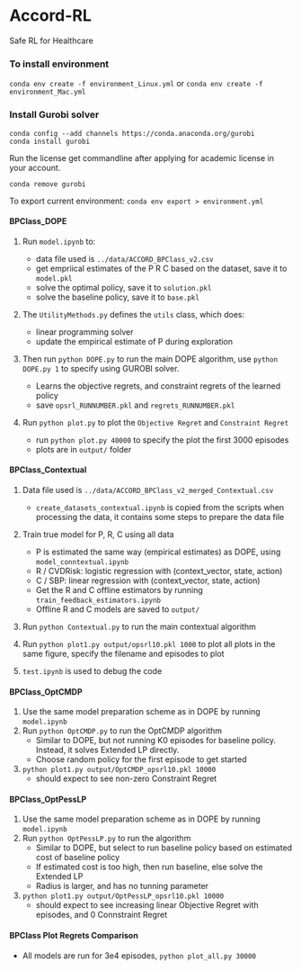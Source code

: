 # Accord-RL
Safe RL for Healthcare

### To install environment
`conda env create -f environment_Linux.yml` or `conda env create -f environment_Mac.yml`


### Install Gurobi solver
`conda config --add channels https://conda.anaconda.org/gurobi`  
`conda install gurobi`   

Run the license get commandline after applying for academic license in your account.  

`conda remove gurobi`

To export current environment: `conda env export > environment.yml`


#### BPClass_DOPE

1. Run `model.ipynb` to: 
   * data file used is `../data/ACCORD_BPClass_v2.csv`
   * get empriical estimates of the P R C based on the dataset, save it to `model.pkl`
   * solve the optimal policy, save it to `solution.pkl`
   * solve the baseline policy, save it to `base.pkl`

2. The `UtilityMethods.py` defines the `utils` class, which does:
   * linear programming solver
   * update the empirical estimate of P during exploration
  
3. Then run `python DOPE.py` to run the main DOPE algorithm, use `python DOPE.py 1` to specify using GUROBI solver.
   * Learns the objective regrets, and constraint regrets of the learned policy
   * save `opsrl_RUNNUMBER.pkl` and `regrets_RUNNUMBER.pkl`

4. Run `python plot.py` to plot the `Objective Regret` and `Constraint Regret`
   * run `python plot.py 40000` to specify the plot the first 3000 episodes
   * plots are in `output/` folder


#### BPClass_Contextual

1. Data file used is `../data/ACCORD_BPClass_v2_merged_Contextual.csv`
   * `create_datasets_contextual.ipynb` is copied from the scripts when processing the data, it contains some steps to prepare the data file
   
2. Train true model for P, R, C using all data
   * P is estimated the same way (empirical estimates) as DOPE, using `model_conntextual.ipynb`
   * R / CVDRisk: logistic regression with (context_vector, state, action)
   * C / SBP: linear regression with (context_vector, state, action)
   * Get the R and C offline estimators by running `train_feedback_estimators.ipynb`
   * Offline R and C models are saved to `output/`

3. Run `python Contextual.py` to run the main contextual algorithm
   
4. Run `python plot1.py output/opsrl10.pkl 1000` to plot all plots in the same figure, specify the filename and episodes to plot
   
5. `test.ipynb` is used to debug the code


#### BPClass_OptCMDP

1. Use the same model preparation scheme as in DOPE by running `model.ipynb`
2. Run `python OptCMDP.py` to run the OptCMDP algorithm
   * Similar to DOPE, but not running K0 episodes for baseline policy. Instead, it solves Extended LP directly.
   * Choose random policy for the first episode to get started
3. `python plot1.py output/OptCMDP_opsrl10.pkl 10000`
   * should expect to see non-zero Constraint Regret

#### BPClass_OptPessLP

1. Use the same model preparation scheme as in DOPE by running `model.ipynb`
2. Run `python OptPessLP.py` to run the algorithm
   * Similar to DOPE, but select to run baseline policy based on estimated cost of baseline policy
   * If estimated cost is too high, then run baseline, else solve the Extended LP
   * Radius is larger, and has no tunning parameter
3. `python plot1.py output/OptPessLP_opsrl10.pkl 10000`
   * should expect to see increasing linear Objective Regret with episodes, and 0 Connstraint Regret


#### BPClass Plot Regrets Comparison

* All models are run for 3e4 episodes, `python plot_all.py 30000` 

